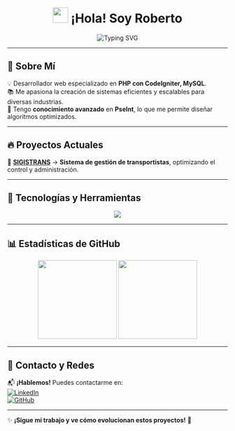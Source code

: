 <h1 align="center"> 
  <img src="https://media.giphy.com/media/hvRJCLFzcasrR4ia7z/giphy.gif" width="35">  
  ¡Hola! Soy Roberto
</h1>

<p align="center">
  <img src="https://readme-typing-svg.herokuapp.com?font=Fira+Code&pause=1000&color=00A8A8&center=true&width=500&lines=Desarrollador+Web+%7C+PHP+%7C+MySQL" alt="Typing SVG" />
</p>

---

## 🚀 Sobre Mí
💡 Desarrollador web especializado en **PHP con CodeIgniter, MySQL**.  
📚 Me apasiona la creación de sistemas eficientes y escalables para diversas industrias.  
🔧 Tengo **conocimiento avanzado** en **PseInt**, lo que me permite diseñar algoritmos optimizados.  

---

## 🔥 Proyectos Actuales
📌 **[SIGISTRANS](#)** → **Sistema de gestión de transportistas**, optimizando el control y administración.  

---

## 🎯 Tecnologías y Herramientas
<p align="center">
  <img src="https://skillicons.dev/icons?i=php,mysql,tailwind,html,css,js,github" />
</p>

---

## 📊 Estadísticas de GitHub  
<div align="center">
  <img height="180em" src="https://github-readme-stats.vercel.app/api?username=RobertStar11&show_icons=true&theme=tokyonight" />
  <img height="180em" src="https://github-readme-streak-stats.herokuapp.com/?user=RobertStar11&theme=tokyonight" />
</div>

---

## 📌 Contacto y Redes
📬 **¡Hablemos!** Puedes contactarme en:  
[![LinkedIn](https://img.shields.io/badge/LinkedIn-%230077B5.svg?style=for-the-badge&logo=linkedin&logoColor=white)](https://www.linkedin.com/in/roberto-julian-paico-vasquez-565237263/)  
[![GitHub](https://img.shields.io/badge/GitHub-%23121011.svg?style=for-the-badge&logo=github&logoColor=white)](https://github.com/RobertStar11)

---

✨ **¡Sigue mi trabajo y ve cómo evolucionan estos proyectos!** 🚀

<!---
RobertStar11/RobertStar11 is a ✨ special ✨ repository because its `README.md` (this file) appears on your GitHub profile.
You can click the Preview link to take a look at your changes.
--->
